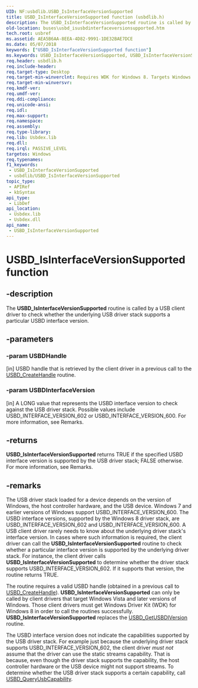 ```yaml
---
UID: NF:usbdlib.USBD_IsInterfaceVersionSupported
title: USBD_IsInterfaceVersionSupported function (usbdlib.h)
description: The USBD_IsInterfaceVersionSupported routine is called by a USB client driver to check whether the underlying USB driver stack supports a particular USBD interface version.
old-location: buses\usbd_isusbdinterfaceversionsupported.htm
tech.root: usbref
ms.assetid: AEA5B6AA-8EEA-4D82-9991-1DE32BAE7DCE
ms.date: 05/07/2018
keywords: ["USBD_IsInterfaceVersionSupported function"]
ms.keywords: USBD_IsInterfaceVersionSupported, USBD_IsInterfaceVersionSupported routine [Buses], buses.usbd_isusbdinterfaceversionsupported, usbdlib/USBD_IsInterfaceVersionSupported
req.header: usbdlib.h
req.include-header: 
req.target-type: Desktop
req.target-min-winverclnt: Requires WDK for Windows 8. Targets Windows Vista and later versions of the Windows operating system.
req.target-min-winversvr: 
req.kmdf-ver: 
req.umdf-ver: 
req.ddi-compliance: 
req.unicode-ansi: 
req.idl: 
req.max-support: 
req.namespace: 
req.assembly: 
req.type-library: 
req.lib: Usbdex.lib
req.dll: 
req.irql: PASSIVE_LEVEL
targetos: Windows
req.typenames: 
f1_keywords:
 - USBD_IsInterfaceVersionSupported
 - usbdlib/USBD_IsInterfaceVersionSupported
topic_type:
 - APIRef
 - kbSyntax
api_type:
 - LibDef
api_location:
 - Usbdex.lib
 - Usbdex.dll
api_name:
 - USBD_IsInterfaceVersionSupported
---
```


# USBD_IsInterfaceVersionSupported function


## -description

The <b>USBD_IsInterfaceVersionSupported</b> routine is called by a USB client driver to check whether the underlying USB driver stack supports a particular USBD interface version.

## -parameters

### -param USBDHandle 

[in]
USBD handle that is retrieved by the client driver in a previous call to  the <a href="https://docs.microsoft.com/windows-hardware/drivers/ddi/usbdlib/nf-usbdlib-usbd_createhandle">USBD_CreateHandle</a> routine.

### -param USBDInterfaceVersion 

[in]
A 	LONG value that represents the USBD interface version to check against the USB driver stack. Possible values include  USBD_INTERFACE_VERSION_602 or USBD_INTERFACE_VERSION_600. For more information, see Remarks.

## -returns

<b>USBD_IsInterfaceVersionSupported</b> returns TRUE if the specified USBD interface version is supported by the USB driver stack; FALSE otherwise.  For more information, see Remarks.

## -remarks

The USB driver stack loaded for a device depends on the version of Windows, the host controller hardware, and the USB device. Windows 7  and earlier versions of Windows support USBD_INTERFACE_VERSION_600. The USBD interface versions, supported by the Windows 8 driver stack, are USBD_INTERFACE_VERSION_602 and USBD_INTERFACE_VERSION_600. A USB client driver rarely needs to know about the underlying driver stack's  interface version. In cases where such information is required, the client driver can call the <b>USBD_IsInterfaceVersionSupported</b> routine to check whether a particular interface version is supported by the underlying driver stack. For instance, the client driver calls <b>USBD_IsInterfaceVersionSupported</b> to determine whether the driver stack supports USBD_INTERFACE_VERSION_602. If it supports that version, the routine returns TRUE.

The routine requires a valid USBD handle (obtained in a previous call to <a href="https://docs.microsoft.com/windows-hardware/drivers/ddi/usbdlib/nf-usbdlib-usbd_createhandle">USBD_CreateHandle</a>).  <b>USBD_IsInterfaceVersionSupported</b> can only  be called by client drivers that target Windows Vista and later versions of Windows. Those client drivers must get Windows Driver Kit (WDK) for Windows 8 in order to call the routines successfully.  <b>USBD_IsInterfaceVersionSupported</b> replaces the <a href="https://docs.microsoft.com/windows-hardware/drivers/ddi/usbdlib/nf-usbdlib-usbd_getusbdiversion">USBD_GetUSBDIVersion</a>  routine. 

The USBD interface version does not indicate the capabilities supported by the USB driver stack. For example just because the underlying driver stack supports  USBD_INTERFACE_VERSION_602, the client driver <i>must not</i> assume that the driver can use the static streams capability. That is because, even though the driver stack supports the capability, the host controller hardware or the USB device might not support streams. To determine whether the USB driver stack supports a certain capability, call <a href="https://docs.microsoft.com/previous-versions/windows/hardware/drivers/hh406230(v=vs.85)">USBD_QueryUsbCapability</a>.

